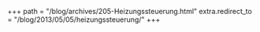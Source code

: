 +++
path = "/blog/archives/205-Heizungssteuerung.html"
extra.redirect_to = "/blog/2013/05/05/heizungssteuerung/"
+++
